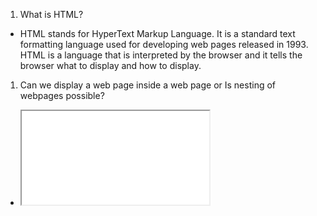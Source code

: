 1. What is HTML?
- HTML stands for HyperText Markup Language. It is a standard text formatting language used for developing web pages released in 1993. HTML is a language that is interpreted by the browser and it tells the browser what to display and how to display.

1. Can we display a web page inside a web page or Is nesting of webpages possible?
- <iframe src=”url of the web page to embed” />

2. What are tags and attributes in HTML?
- Attributes are used along with the HTML tags to define the characteristics of the element. For example, <p align=” center”>Interview questions</p>, 

3. What are void elements in HTML?
- HTML elements which do not have closing tags or do not need to be closed are Void elements. For Example <br />, <img />, <hr />, etc.

5. What are HTML Entities?
- In HTML some characters are reserved like ‘<’, ‘>’, ‘/’, etc. To use these characters in our webpage we need to use the character entities called HTML Entities.

6. What are different types of lists in HTML?
- unorder list , order list 

8. What is the difference between the ‘id’ attribute and the ‘class’ attribute of HTML elements?
- id can at time 1 used class samem value mutiple time

10. Describe HTML layout    .
  <header>: Stores the starting information about the web page.
  <footer>: Represents the last section of the page.
  <nav>: The navigation menu of the HTML page.
  <article>: It is a set of information.
  <section>: It is used inside the article block to define the basic structure of a page.
  <aside>: Sidebar content of the page.

11. How to optimize website assets loading?
  CDN hosting - A CDN or content delivery network is geographically distributed servers to help reduce latency.
  File compression - This is a method that helps to reduce the size of an asset to reduce the data transfer
  File concatenation - This reduces the number of HTTP calls
  Minify scripts - This reduces the overall file size of js and CSS files
  Parallel downloads - Hosting assets in multiple subdomains can help to bypass the download limit of 6 assets per domain of all modern browsers. This can be configured but most general users never modify these settings.
  Lazy Loading - Instead of loading all the assets at once, the non-critical assets can be loaded on a need basis.

13. What are the different kinds of Doctypes available?
 - Strict Doctype 
 - Transitional Doctype
 - Frameset Doctype

20. Is it possible to change an inline element into a block level element?
Yes, it is possible using the “display” property with its value as “block”, to change the inline element into a block-level element.

22. In how many ways you can display HTML elements?
  inline: Using this we can display any block-level element as an inline element. The height and width attribute values of the element will not affect.
  block: using this, we can display any inline element as a block-level element. 
  inline-block: This property is similar to inline, except by using the display as inline-block, we can actually format the element using height and width values.
  flex: It displays the container and element as a flexible structure. It follows flexbox property.
  inline-flex: It displays the flex container as an inline element while its content follows the flexbox properties.
  grid: It displays the HTML elements as a grid container.
  none: Using this property we can hide the HTML element.

4. What is semantic HTML? Can you give examples?
Semantic HTML uses meaningful tags to improve accessibility and SEO.
Examples:
•	<header> (top section)
•	<article> (self-contained content)
•	<nav> (navigation links)
•	<section> (page section)
What is the difference between <strong> and <b>


Common Block-Level Elements

1. Structural Elements
<div> - Generic block container
<header> - Introductory content
<footer> - Footer content
<section> - Thematic grouping
<article> - Self-contained composition
<aside> - Tangentially related content
<nav> - Navigation links
<main> - Dominant content

2. Text Containers
<p> - Paragraph
<h1> to <h6> - Headings
<blockquote> - Long quotation
<pre> - Preformatted text

3. Lists
<ul>, <ol>, <li> - Unordered/ordered lists and list items
<dl>, <dt>, <dd> - Description lists

4. Form Elements
Form Elements

5. <table> - Tabular data
<hr> - Thematic break
<address> - Contact information

Key Characteristics of Block Elements
Layout Behavior:
Always start on a new line
Take up the full width available (unless styled otherwise)
Stack vertically by default

Can Contain:
Other block elements
Inline elements
Text conten


Dom event 
| Event       | Description                            |
| ----------- | -------------------------------------- |
| `click`     | When an element is clicked             |
| `input`     | When a user types in an input field    |
| `change`    | When a form element value changes      |
| `mouseover` | When the mouse enters an element       |
| `mouseout`  | When the mouse leaves an element       |
| `keydown`   | When a key is pressed down             |
| `submit`    | When a form is submitted               |
| `load`      | When the page or image is fully loaded |

Table click row 1 even listen 

<script>
  const firstRow = document.querySelector("#myTable tr");

  firstRow.addEventListener("click", () => {
    alert("First row clicked!");
  });
</script>

Why the Last Script File is Important in HTML
Key Reasons

Execution Order:
Scripts execute in the order they appear in the HTML
The last script runs after all previous ones have loaded/executed

Dependencies:
If scripts depend on libraries or variables defined in earlier scripts
The dependent script must come after its dependencies

DOM Readiness:
Scripts at the end of <body> can access fully loaded DOM
Avoids need for DOMContentLoaded or window.onload events

🔹 1. Time Management Techniques
Break into small tasks – Easier to estimate accurately.
Three-Point Estimation – Use best, worst, and likely case for balance.
Historical Data – Refer to past work for realistic timing.
Add buffer (20–30%) – For unknowns or bugs.

adaptive design vs responsive design
✅ Responsive Design
Definition: A single flexible layout that automatically adjusts to any screen size using fluid grids, percentages, and media queries.
Example: A website layout rearranges itself smoothly when resizing the browser window.
Pros: One codebase fits all devices, easier maintenance.
Tools: CSS Flexbox, Grid, Media Queries

✅ Adaptive Design
Definition: Multiple fixed layouts designed for specific screen sizes (e.g., 320px, 768px, 1024px).
Example: A different layout loads for mobile, tablet, and desktop.
Pros: Optimized experience for each device.
Cons: More complex, higher maintenance.

Core Concepts of REST API
Stateless: Each request is independent and contains all necessary information.

Uses HTTP methods:

GET – Retrieve data
POST – Create data
PUT – Update data
DELETE – Remove data

Resource-based: Everything is a resource identified by a URL.

Uses JSON (commonly) for sending/receiving data.

🔐 What is HTTPS?
HTTPS (HyperText Transfer Protocol Secure) is the secure version of HTTP.
Uses SSL/TLS encryption to protect data between browser and server.

Ensures:

✅ Data encryption (privacy)
✅ Data integrity (no tampering)
✅ Authentication (verifies server identity)

🌐 HTTP/1.1 vs HTTP/2 (both support HTTPS)
| Feature          | **HTTP/1.1**                   | **HTTP/2**                              |
| ---------------- | ------------------------------ | --------------------------------------- |
| Request Handling | One request per connection     | Multiplexing: multiple requests at once |
| Speed            | Slower (head-of-line blocking) | Faster (parallel streams)               |
| Headers          | Text-based, large headers      | Binary, compressed headers              |
| Server Push      | ❌ Not supported               | ✅ Can push assets before requested    |
| Connection Reuse | Limited                        | Efficient, fewer TCP connections        |

what cutom hook
why used that
konsi jaga used nahi kar sakta he cutom hook

| Feature        | PostgreSQL (SQL)        | Node.js with SQL         | MongoDB (NoSQL)                 |
| -------------- | ----------------------- | ------------------------ | ------------------------------- |
| Data Type      | Relational (Structured) | Backend with SQL support | Document (Flexible JSON)        |
| Schema         | Strict schema           | Uses libraries/ORMs      | Schema-less                     |
| Query Language | SQL                     | SQL via JS libraries     | JavaScript-style queries        |
| Best For       | Structured data, joins  | Full backend integration | Fast-changing/unstructured data |
| Scaling        | Vertical (mostly)       | Depends on DB            | Horizontal (built-in)           |

Virtual DOM? 

whay is why used 
Virtual DOM updated real dome all commpareded real copy DOM
How it works:

Designed SOLID method

Mirco frontend explain 
how to work
what is yarn 
whay loack file req what befnifit

fronted side CSRF 
why what how 

Unit testing
what why how